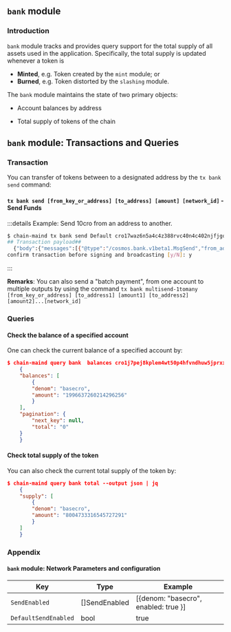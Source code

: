 ## `bank` module

### Introduction

`bank` module tracks and provides query support for the total supply of all assets used in the application. Specifically, the total supply is updated whenever a token is

- **Minted**, e.g. Token created by the `mint` module; or
- **Burned**, e.g. Token distorted by the `slashing` module.

The `bank` module maintains the state of two primary objects:

- Account balances by address

- Total supply of tokens of the chain

## `bank` module: Transactions and Queries

### Transaction

You can transfer of tokens between to a designated address by the `tx bank send` command:

#### `tx bank send [from_key_or_address] [to_address] [amount] [network_id]` - **Send Funds**

:::details Example: Send 10cro from an address to another.

```bash
$ chain-maind tx bank send Default cro17waz6n5a4c4z388rvc40n4c402njfjgqmv0qcp 10cro --chain-id cro-test
## Transaction payload##
  {"body":{"messages":[{"@type":"/cosmos.bank.v1beta1.MsgSend","from_address"....}
confirm transaction before signing and broadcasting [y/N]: y
```

:::

**Remarks**: You can also send a "batch payment", from one account to multiple outputs by using the command
`tx bank multisend-1tomany [from_key_or_address] [to_address1] [amount1] [to_address2] [amount2]...[network_id]`

### Queries

#### Check the balance of a specified account

One can check the current balance of a specified account by:

```json
$ chain-maind query bank  balances cro1j7pej8kplem4wt50p4hfvndhuw5jprxxn5625q --output json | jq
    {
    "balances": [
        {
        "denom": "basecro",
        "amount": "1996637260214296256"
        }
    ],
    "pagination": {
        "next_key": null,
        "total": "0"
    }
    }
```

#### Check total supply of the token

You can also check the current total supply of the token by:

```json
$ chain-maind query bank total --output json | jq
    {
    "supply": [
        {
        "denom": "basecro",
        "amount": "8004733316545727291"
        }
    ]
    }
```

### Appendix

#### `bank` module: Network Parameters and configuration

| Key                  | Type          | Example                              |
| -------------------- | ------------- | ------------------------------------ |
| `SendEnabled`        | []SendEnabled | [{denom: "basecro", enabled: true }] |
| `DefaultSendEnabled` | bool          | true                                 |
